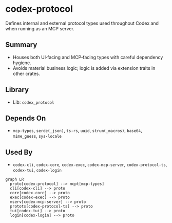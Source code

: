 # codex-protocol

Defines internal and external protocol types used throughout Codex and when running as an MCP server.

## Summary

- Houses both UI‑facing and MCP‑facing types with careful dependency hygiene.
- Avoids material business logic; logic is added via extension traits in other crates.

## Library

- Lib: `codex_protocol`

## Depends On

- `mcp-types`, `serde(_json)`, `ts-rs`, `uuid`, `strum(_macros)`, `base64`, `mime_guess`, `sys-locale`

## Used By

- `codex-cli`, `codex-core`, `codex-exec`, `codex-mcp-server`, `codex-protocol-ts`, `codex-tui`, `codex-login`

```mermaid
graph LR
  proto[codex-protocol] --> mcpt[mcp-types]
  cli[codex-cli] --> proto
  core[codex-core] --> proto
  exec[codex-exec] --> proto
  mserv[codex-mcp-server] --> proto
  protots[codex-protocol-ts] --> proto
  tui[codex-tui] --> proto
  login[codex-login] --> proto
```


